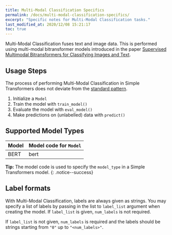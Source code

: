 ```yaml
---
title: Multi-Modal Classification Specifics
permalink: /docs/multi-modal-classification-specifics/
excerpt: "Specific notes for Multi-Modal Classification tasks."
last_modified_at: 2020/12/08 15:21:17
toc: true
---
```


Multi-Modal Classification fuses text and image data. This is performed using multi-modal bitransformer models introduced in the paper [Supervised Multimodal Bitransformers for Classifying Images and Text](https://arxiv.org/abs/1909.02950).


## Usage Steps

The process of performing Multi-Modal Classification in Simple Transformers does not deviate from the [standard pattern](/docs/usage/#task-specific-models).

1. Initialize a `Model`
2. Train the model with `train_model()`
3. Evaluate the model with `eval_model()`
4. Make predictions on (unlabelled) data with `predict()`


## Supported Model Types


| Model       | Model code for `Model` |
| ----------- | --------------------------------------- |
| BERT        | bert                                    |

**Tip:** The model code is used to specify the `model_type` in a Simple Transformers model.
{: .notice--success}


## Label formats

With Multi-Modal Classification, labels are always given as strings. You may specify a list of labels by passing in the list to `label_list` argument when creating the model. If `label_list` is given, `num_labels` is not required.

If `label_list` is not given, `num_labels` is required and the labels should be strings starting from `"0"` up to `"<num_labels>"`.
